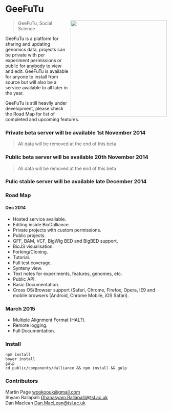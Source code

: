 # GeeFuTu

<img align="right" height="300" src="https://raw.githubusercontent.com/wookoouk/GeeFuTu/master/public/GeeFuTu.png">

> GeeFuTu, Social Science

GeeFuTu is a platform for sharing and updating genomics data, projects can be private with per experiment permissions or public for anybody to view and edit.
GeeFuTu is available for anyone to install from source but will also be a service available to all later in the year.

GeeFuTu is still heavily under development, please check the Road Map for list of completed and upcoming features.

### Private beta server will be available 1st November 2014
> All data will be removed at the end of this beta

### Public beta server will be available 20th November 2014
> All data will be removed at the end of this beta

### Pulic stable server will be available late December 2014

### Road Map

#### Dec 2014

* Hosted service available.
* Editing inside BioDalliance.
* Private projects with custom permissions.
* Public projects.
* GFF, BAM, VCF, BigWig BED and BigBED support.
* BioJS visualisation.
* Forking/Cloning.
* Tutorial.
* Full test coverage.
* Synteny view.
* Text notes for experiments, features, genomes, etc.
* Public API.
* Basic Documentation.
* Cross OS/Browser support (Safari, Chrome, Firefox, Opera, IE9 and mobile browsers (Android, Chrome Mobile, iOS Safari).

### March 2015

* Multiple Alignment Format (HAL?).
* Remote logging.
* Full Documentation.

### Install

`npm install`    
`bower install`    
`gulp`    
`cd public/components/dalliance && npm install && gulp`    

### Contributors

Martin Page <wookoouk@gmail.com>    
Shyam Rallapalli <Ghanasyam.Rallapalli@tsl.ac.uk>    
Dan Maclean <Dan.MacLean@tsl.ac.uk>    
